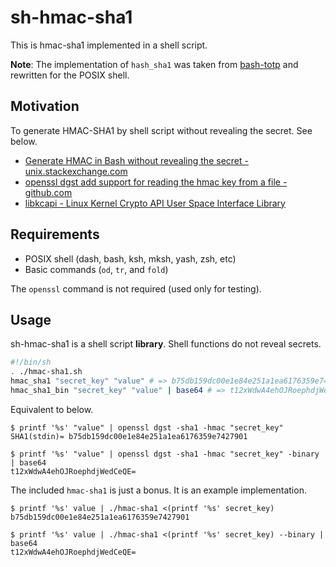 # sh-hmac-sha1

This is hmac-sha1 implemented in a shell script.

**Note**: The implementation of `hash_sha1` was taken from [bash-totp](https://github.com/neutronscott/bash-totp) and rewritten for the POSIX shell.

## Motivation

To generate HMAC-SHA1 by shell script without revealing the secret. See below.

- [Generate HMAC in Bash without revealing the secret - unix.stackexchange.com](https://unix.stackexchange.com/questions/419826/generate-hmac-in-bash-without-revealing-the-secret)
- [openssl dgst add support for reading the hmac key from a file - github.com](https://github.com/openssl/openssl/issues/13382)
- [libkcapi - Linux Kernel Crypto API User Space Interface Library](http://www.chronox.de/libkcapi.html)

## Requirements

- POSIX shell (dash, bash, ksh, mksh, yash, zsh, etc)
- Basic commands (`od`, `tr`, and `fold`)

The `openssl` command is not required (used only for testing).

## Usage

sh-hmac-sha1 is a shell script **library**. Shell functions do not reveal secrets.

```sh
#!/bin/sh
. ./hmac-sha1.sh
hmac_sha1 "secret_key" "value" # => b75db159dc00e1e84e251a1ea6176359e7427901
hmac_sha1_bin "secret_key" "value" | base64 # => t12xWdwA4ehOJRoephdjWedCeQE=
```

Equivalent to below.

```console
$ printf '%s' "value" | openssl dgst -sha1 -hmac "secret_key"
SHA1(stdin)= b75db159dc00e1e84e251a1ea6176359e7427901

$ printf '%s' "value" | openssl dgst -sha1 -hmac "secret_key" -binary | base64
t12xWdwA4ehOJRoephdjWedCeQE=
```

The included `hmac-sha1` is just a bonus. It is an example implementation.

```console
$ printf '%s' value | ./hmac-sha1 <(printf '%s' secret_key)
b75db159dc00e1e84e251a1ea6176359e7427901

$ printf '%s' value | ./hmac-sha1 <(printf '%s' secret_key) --binary | base64
t12xWdwA4ehOJRoephdjWedCeQE=
```
